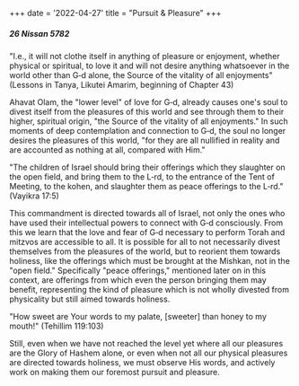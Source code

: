 +++
date = '2022-04-27'
title = "Pursuit & Pleasure"
+++

##### 26 Nissan 5782

"I.e., it will not clothe itself in anything of pleasure or enjoyment, whether physical or spiritual, to love it and will not desire anything whatsoever in the world other than G‑d alone, the Source of the vitality of all enjoyments" (Lessons in Tanya, Likutei Amarim, beginning of Chapter 43)

Ahavat Olam, the "lower level" of love for G‑d, already causes one's soul to divest itself from the pleasures of this world and see through them to their higher, spiritual origin, "the Source of the vitality of all enjoyments." In such moments of deep contemplation and connection to G‑d, the soul no longer desires the pleasures of this world, "for they are all nullified in reality and are accounted as nothing at all, compared with Him."

"The children of Israel should bring their offerings which they slaughter on the open field, and bring them to the L‑rd, to the entrance of the Tent of Meeting, to the kohen, and slaughter them as peace offerings to the L‑rd." (Vayikra 17:5)

This commandment is directed towards all of Israel, not only the ones who have used their intellectual powers to connect with G‑d consciously. From this we learn that the love and fear of G‑d necessary to perform Torah and mitzvos are accessible to all. It is possible for all to not necessarily divest themselves from the pleasures of the world, but to reorient them towards holiness, like the offerings which must be brought at the Mishkan, not in the "open field." Specifically "peace offerings," mentioned later on in this context, are offerings from which even the person bringing them may benefit, representing the kind of pleasure which is not wholly divested from physicality but still aimed towards holiness.

"How sweet are Your words to my palate, [sweeter] than honey to my mouth!" (Tehillim 119:103)

Still, even when we have not reached the level yet where all our pleasures are the Glory of Hashem alone, or even when not all our physical pleasures are directed towards holiness, we must observe His words, and actively work on making them our foremost pursuit and pleasure.
